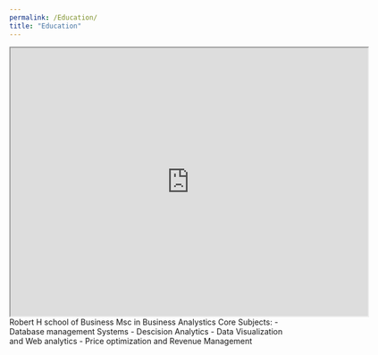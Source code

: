 ```yaml
---
permalink: /Education/
title: "Education"
---
```


<iframe src="https://drive.google.com/file/d/1fSvjLyfjSZNzRWkh_8seaKlVjMAD37GY/preview" width="640" height="480" allow="autoplay"></iframe>
Robert H school of Business
Msc in Business Analystics
Core Subjects: 
- Database management Systems
- Descision Analytics
- Data Visualization and Web analytics
- Price optimization and Revenue Management
